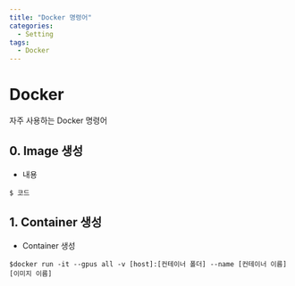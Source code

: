 ```yaml
---
title: "Docker 명령어"
categories:
  - Setting
tags:
  - Docker
---
```


# Docker

자주 사용하는 Docker 명령어

## 0. Image 생성

- 내용

```
$ 코드
```

## 1. Container 생성
- Container 생성
```dotnetcli
$docker run -it --gpus all -v [host]:[컨테이너 폴더] --name [컨테이너 이름] [이미지 이름]
```
